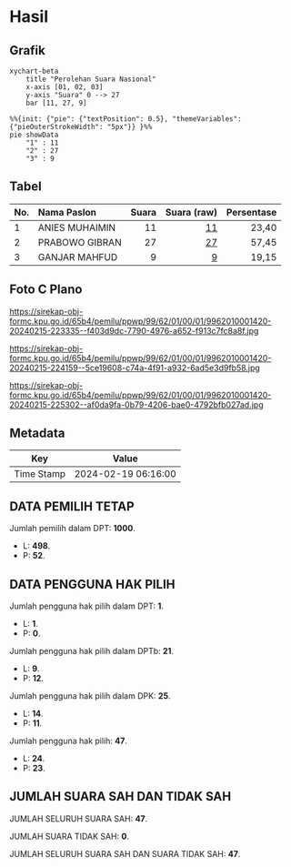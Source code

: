 # Hasil

## Grafik

```mermaid
xychart-beta
    title "Perolehan Suara Nasional"
    x-axis [01, 02, 03]
    y-axis "Suara" 0 --> 27
    bar [11, 27, 9]
```

```mermaid
%%{init: {"pie": {"textPosition": 0.5}, "themeVariables": {"pieOuterStrokeWidth": "5px"}} }%%
pie showData
    "1" : 11
    "2" : 27
    "3" : 9
```

## Tabel

| No. | Nama Paslon    | Suara | Suara (raw) | Persentase |
|:--- |:-------------- | -----:| -----------:| ----------:|
| 1   | ANIES MUHAIMIN | 11    | [11][p-1]   | 23,40      |
| 2   | PRABOWO GIBRAN | 27    | [27][p-2]   | 57,45      |
| 3   | GANJAR MAHFUD  | 9     | [9][p-3]    | 19,15      |


[p-1]: https://github.com/gigit-pemilu/pemilu-2024/blob/main/pilpres/hitung-suara/sub/99-luar-negeri/sub/62-kuala-lumpur-malaysia/sub/01-kuala-lumpur-malaysia/sub/0001-kuala-lumpur-malaysia/sub/420-tps-107/sub/paslon-1.txt
[p-2]: https://github.com/gigit-pemilu/pemilu-2024/blob/main/pilpres/hitung-suara/sub/99-luar-negeri/sub/62-kuala-lumpur-malaysia/sub/01-kuala-lumpur-malaysia/sub/0001-kuala-lumpur-malaysia/sub/420-tps-107/sub/paslon-2.txt
[p-3]: https://github.com/gigit-pemilu/pemilu-2024/blob/main/pilpres/hitung-suara/sub/99-luar-negeri/sub/62-kuala-lumpur-malaysia/sub/01-kuala-lumpur-malaysia/sub/0001-kuala-lumpur-malaysia/sub/420-tps-107/sub/paslon-3.txt

## Foto C Plano

https://sirekap-obj-formc.kpu.go.id/65b4/pemilu/ppwp/99/62/01/00/01/9962010001420-20240215-223335--f403d9dc-7790-4976-a652-f913c7fc8a8f.jpg

https://sirekap-obj-formc.kpu.go.id/65b4/pemilu/ppwp/99/62/01/00/01/9962010001420-20240215-224159--5ce19608-c74a-4f91-a932-6ad5e3d9fb58.jpg

https://sirekap-obj-formc.kpu.go.id/65b4/pemilu/ppwp/99/62/01/00/01/9962010001420-20240215-225302--af0da9fa-0b79-4206-bae0-4792bfb027ad.jpg


## Metadata

| Key        | Value               |
| ---------- | ------------------- |
| Time Stamp | 2024-02-19 06:16:00 |


## DATA PEMILIH TETAP

Jumlah pemilih dalam DPT: **1000**.
 * L: **498**.
 * P: **52**.

## DATA PENGGUNA HAK PILIH

Jumlah pengguna hak pilih dalam DPT: **1**.
 * L: **1**.
 * P: **0**.

Jumlah pengguna hak pilih dalam DPTb: **21**.
 * L: **9**.
 * P: **12**.

Jumlah pengguna hak pilih dalam DPK: **25**.
 * L: **14**.
 * P: **11**.

Jumlah pengguna hak pilih: **47**.
 * L: **24**.
 * P: **23**.

## JUMLAH SUARA SAH DAN TIDAK SAH

JUMLAH SELURUH SUARA SAH: **47**.

JUMLAH SUARA TIDAK SAH: **0**.

JUMLAH SELURUH SUARA SAH DAN SUARA TIDAK SAH: **47**.


